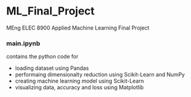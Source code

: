 # ML_Final_Project
MEng ELEC 8900 Applied Machine Learning Final Project

### main.ipynb
contains the python code for 
* loading dataset using Pandas
* performaing dimensionalty reduction using Scikit-Learn and NumPy
* creating machine learning model using Scikit-Learn 
* visualizing data, accuracy and loss using Matplotlib
